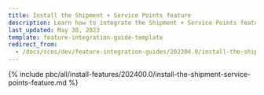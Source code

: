 ```yaml
---
title: Install the Shipment + Service Points feature
description: Learn how to integrate the Shipment + Service Points feature into your project
last_updated: May 30, 2023
template: feature-integration-guide-template
redirect_from:
  - /docs/scos/dev/feature-integration-guides/202304.0/install-the-shipment-service-points-feature.html
---
```


{% include pbc/all/install-features/202400.0/install-the-shipment-service-points-feature.md %} <!-- To edit, see /_includes/pbc/all/install-features/202400.0/install-the-shipment-service-points-feature.md -->
